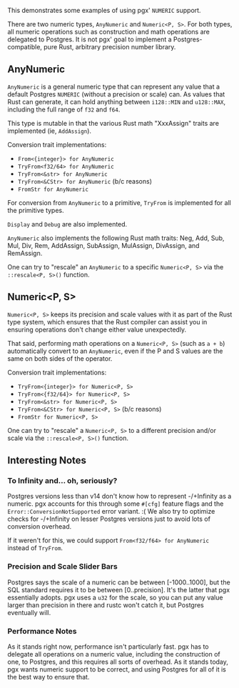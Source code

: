 This demonstrates some examples of using pgx' `NUMERIC` support.

There are two numeric types, `AnyNumeric` and `Numeric<P, S>`.  For both types, all numeric operations such
as construction and math operations are delegated to Postgres.  It is not pgx' goal to implement a Postgres-compatible,
pure Rust, arbitrary precision number library.

## AnyNumeric

`AnyNumeric` is a general numeric type that can represent any value that a default Postgres `NUMERIC` (without a 
precision or scale) can.  As values that Rust can generate, it can hold anything between `i128::MIN` and `u128::MAX`, 
including the full range of `f32` and `f64`.

This type is mutable in that the various Rust math "XxxAssign" traits are implemented (ie, `AddAssign`).  

Conversion trait implementations:

- `From<{integer}> for AnyNumeric`
- `TryFrom<f32/64> for AnyNumeric`
- `TryFrom<&str> for AnyNumeric`
- `TryFrom<&CStr> for AnyNumeric` (b/c reasons)
- `FromStr for AnyNumeric`

For conversion from `AnyNumeric` to a primitive, `TryFrom` is implemented for all the primitive types.

`Display` and `Debug` are also implemented.

`AnyNumeric` also implements the following Rust math traits: Neg, Add, Sub, Mul, Div, Rem, AddAssign, SubAssign, MulAssign, 
DivAssign, and RemAssign.

One can try to "rescale" an `AnyNumeric`  to a specific `Numeric<P, S>` via the `::rescale<P, S>()` function.

## Numeric<P, S>

`Numeric<P, S>` keeps its precision and scale values with it as part of the Rust type system, which ensures that
the Rust compiler can assist you in ensuring operations don't change either value unexpectedly.

That said, performing math operations on a `Numeric<P, S>` (such as `a + b`) automatically convert to an
`AnyNumeric`, even if the P and S values are the same on both sides of the operator.

Conversion trait implementations:

- `TryFrom<{integer}> for Numeric<P, S>`
- `TryFrom<{f32/64}> for Numeric<P, S>`
- `TryFrom<&str> for Numeric<P, S>`
- `TryFrom<&CStr> for Numeric<P, S>` (b/c reasons)
- `FromStr for Numeric<P, S>`

One can try to "rescale" a `Numeric<P, S>` to a different precision and/or scale via the `::rescale<P, S>()` 
function.

## Interesting Notes

### To Infinity and... oh, seriously?

Postgres versions less than v14 don't know how to represent -/+Infinity as a numeric.  pgx accounts for this
through some `#[cfg]` feature flags and the `Error::ConversionNotSupported` error variant.  :(  We also try 
to optimize checks for -/+Infinity on lesser Postgres versions just to avoid lots of conversion overhead.

If it weren't for this, we could support `From<f32/f64> for AnyNumeric` instead of `TryFrom`.

### Precision and Scale Slider Bars

Postgres says the scale of a numeric can be between [-1000..1000], but the SQL standard requires it to be between 
[0..precision].  It's the latter that pgx essentially adopts.  pgx uses a `u32` for the scale, so you can put any
value larger than precision in there and rustc won't catch it, but Postgres eventually will.

### Performance Notes

As it stands right now, performance isn't particularly fast.  pgx has to delegate all operations on a numeric value,
including the construction of one, to Postgres, and this requires all sorts of overhead.  As it stands today, pgx
wants numeric support to be correct, and using Postgres for all of it is the best way to ensure that.

